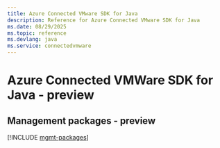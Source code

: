 ```yaml
---
title: Azure Connected VMware SDK for Java
description: Reference for Azure Connected VMware SDK for Java
ms.date: 08/29/2025
ms.topic: reference
ms.devlang: java
ms.service: connectedvmware
---
```

# Azure Connected VMWare SDK for Java - preview

## Management packages - preview
[!INCLUDE [mgmt-packages](connected-vmware-mgmt-index.md)]